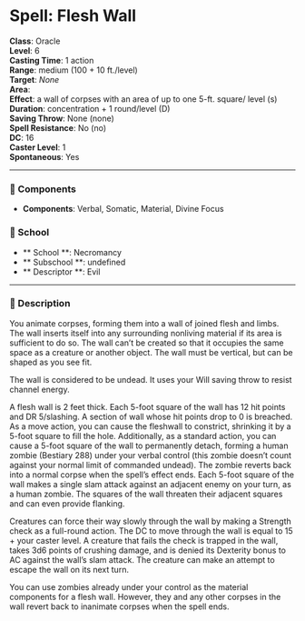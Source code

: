 
# Spell: Flesh Wall
**Class**: Oracle  
**Level**: 6  
**Casting Time**: 1 action  
**Range**: medium (100 + 10 ft./level)  
**Target**: _None_  
**Area**:   
**Effect**: a wall of corpses with an area of up to one 5-ft. square/ level (s)  
**Duration**: concentration + 1 round/level (D)  
**Saving Throw**: None (none)  
**Spell Resistance**: No (no)  
**DC**: 16  
**Caster Level**: 1  
**Spontaneous**: Yes

---

### 🔮 Components
- **Components**: Verbal, Somatic, Material, Divine Focus

### 🏫 School
- ** School **: Necromancy
- ** Subschool **: undefined
- ** Descriptor **: Evil
---

### 📜 Description
You animate corpses, forming them into a wall of joined flesh and limbs. The wall inserts itself into any surrounding nonliving material if its area is sufficient to do so. The wall can’t be created so that it occupies the same space as a creature or another object. The wall must be vertical, but can be shaped as you see fit.

The wall is considered to be undead. It uses your Will saving throw to resist channel energy.

A flesh wall is 2 feet thick. Each 5-foot square of the wall has 12 hit points and DR 5/slashing. A section of wall whose hit points drop to 0 is breached. As a move action, you can cause the fleshwall to constrict, shrinking it by a 5-foot square to fill the hole. Additionally, as a standard action, you can cause a 5-foot square of the wall to permanently detach, forming a human zombie (Bestiary 288) under your verbal control (this zombie doesn’t count against your normal limit of commanded undead). The zombie reverts back into a normal corpse when the spell’s effect ends. Each 5-foot square of the wall makes a single slam attack against an adjacent enemy on your turn, as a human zombie. The squares of the wall threaten their adjacent squares and can even provide flanking.

Creatures can force their way slowly through the wall by making a Strength check as a full-round action. The DC to move through the wall is equal to 15 + your caster level. A creature that fails the check is trapped in the wall, takes 3d6 points of crushing damage, and is denied its Dexterity bonus to AC against the wall’s slam attack. The creature can make an attempt to escape the wall on its next turn.

You can use zombies already under your control as the material components for a flesh wall. However, they and any other corpses in the wall revert back to inanimate corpses when the spell ends.
